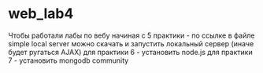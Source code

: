 # web_lab4
Чтобы работали лабы по вебу начиная с 5 практики - по ссылке в файле simple local server можно скачать и запустить локальный сервер (иначе будет ругаться AJAX)
для практики 6 - установить node.js
для практики 7 - установить mongodb community
